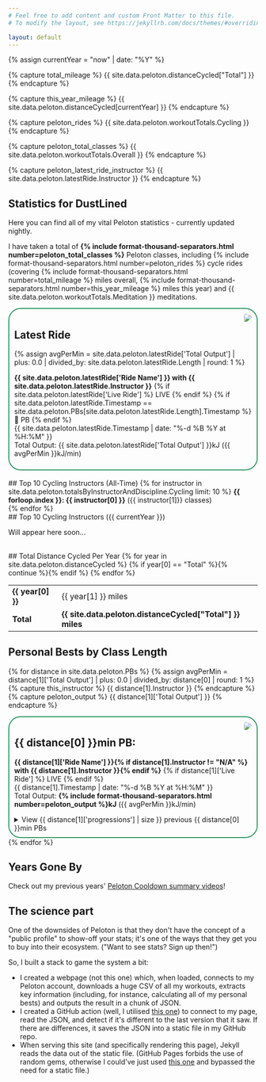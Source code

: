 ```yaml
---
# Feel free to add content and custom Front Matter to this file.
# To modify the layout, see https://jekyllrb.com/docs/themes/#overriding-theme-defaults

layout: default
---
```


{% assign currentYear = "now" | date: "%Y" %}

{% capture total_mileage %}
{{ site.data.peloton.distanceCycled["Total"] }}
{% endcapture %}

{% capture this_year_mileage %}
{{ site.data.peloton.distanceCycled[currentYear] }}
{% endcapture %}

{% capture peloton_rides %}
{{ site.data.peloton.workoutTotals.Cycling }}
{% endcapture %}

{% capture peloton_total_classes %}
{{ site.data.peloton.workoutTotals.Overall }}
{% endcapture %}

{% capture peloton_latest_ride_instructor %}
{{ site.data.peloton.latestRide.Instructor }}
{% endcapture %}

## Statistics for DustLined

Here you can find all of my vital Peloton statistics - currently updated nightly.

I have taken a total of **{% include format-thousand-separators.html number=peloton_total_classes %}** Peloton classes, including {% include format-thousand-separators.html number=peloton_rides %} cycle rides (covering {% include format-thousand-separators.html number=total_mileage %} miles overall, {% include format-thousand-separators.html number=this_year_mileage %} miles this year) and {{ site.data.peloton.workoutTotals.Meditation }} meditations.

<div style="border-radius: 25px; border: 2px solid #396; padding: 10px;">
<img src="{% include avatar.html instructor=peloton_latest_ride_instructor %}"  style="float: right; border-radius: 50%; padding-left: 10pt;"/>
<h2>Latest Ride</h2>
{% assign avgPerMin = site.data.peloton.latestRide['Total Output'] | plus: 0.0 | divided_by: site.data.peloton.latestRide.Length | round: 1 %}
<p><strong>{{ site.data.peloton.latestRide['Ride Name'] }} with {{ site.data.peloton.latestRide.Instructor }}</strong>
{% if site.data.peloton.latestRide['Live Ride'] %}
<span class="highlight">LIVE</span>
{% endif %}
{% if site.data.peloton.latestRide.Timestamp == site.data.peloton.PBs[site.data.peloton.latestRide.Length].Timestamp %}
<span class="highlight">🥇 PB</span>
{% endif %}
<br/>
{{ site.data.peloton.latestRide.Timestamp | date: "%-d %B %Y at %H:%M" }}<br/>
Total Output: {{ site.data.peloton.latestRide['Total Output'] }}kJ ({{ avgPerMin }}kJ/min)</p>
</div>
<br/>
## Top 10 Cycling Instructors (All-Time)
{% for instructor in site.data.peloton.totalsByInstructorAndDiscipline.Cycling limit: 10 %}
<strong>{{ forloop.index }}: {{ instructor[0] }}</strong> ({{ instructor[1]}} classes)<br/>
{% endfor %}
<br/>
## Top 10 Cycling Instructors ({{ currentYear }})

Will appear here soon...

<br/>
## Total Distance Cycled Per Year
<table>
{% for year in site.data.peloton.distanceCycled %}
    {% if year[0] == "Total" %}{% continue %}{% endif %}
    <tr>
        <td><strong>{{ year[0] }}</strong></td>
        <td>{{ year[1] }} miles</td>
    </tr>
{% endfor %}
    <tr><td><strong>Total</strong></td><td><strong>{{ site.data.peloton.distanceCycled["Total"] }} miles</strong></td></tr>
</table>

## Personal Bests by Class Length

{% for distance in site.data.peloton.PBs %}
{% assign avgPerMin = distance[1]['Total Output'] | plus: 0.0 | divided_by: distance[0] | round: 1 %}
{% capture this_instructor %}
{{ distance[1].Instructor }}
{% endcapture %}
{% capture peloton_output %}
{{ distance[1]['Total Output'] }}
{% endcapture %}
<br/>
<div style="border-radius: 25px; border: 2px solid #396; padding: 10px;">
<img src="{% include avatar.html instructor=this_instructor %}"  style="float: right; border-radius: 50%; padding-left: 10pt"/>
<h2>{{ distance[0] }}min PB:</h2>
<p><strong>{{ distance[1]['Ride Name'] }}{% if distance[1].Instructor != "N/A" %} with {{ distance[1].Instructor }}{% endif %}</strong>
{% if distance[1]['Live Ride'] %}
<span class="highlight">LIVE</span>
{% endif %}
<br/>
{{ distance[1].Timestamp | date: "%-d %B %Y at %H:%M" }}<br/>
Total Output: <strong>{% include format-thousand-separators.html number=peloton_output %}kJ</strong> ({{ avgPerMin }}kJ/min)</p>

<details>
<summary>View {{ distance[1]['progressions'] | size }} previous {{ distance[0] }}min PBs</summary>
<table>
{% for progress in distance[1]['progressions'] %}
{% capture pr_output %}
{{ progress['Total Output'] }}
{% endcapture %}
<tr><td>{{ progress.Timestamp | date: "%d/%m/%y" }}</td><td><strong>{% include format-thousand-separators.html number=pr_output %}kJ</strong></td><td>{%if progress.Instructor != "N/A" %}{{progress.Instructor}}{% endif %} {{progress['Ride Name']}} {% if progress['Live Ride'] %}<span class="highlight">LIVE</span>{% endif %}</td></tr>
{% endfor %}
</table>
</details>
</div>
{% endfor %}

## Years Gone By

Check out my previous years' [Peloton Cooldown summary videos](/peloton/cooldown)!

## The science part

One of the downsides of Peloton is that they don't have the concept of a "public profile" to show-off your stats; it's one of the ways that they get you to buy into their ecosystem. ("Want to see stats? Sign up then!")

So, I built a stack to game the system a bit:
* I created a webpage (not this one) which, when loaded, connects to my Peloton account, downloads a huge CSV of all my workouts, extracts key information (including, for instance, calculating all of my personal bests) and outputs the result in a chunk of JSON.
* I created a GitHub action (well, I utilised [this one](https://github.com/TheLastProject/keep-remote-file-locally-up-to-date-action)) to connect to my page, read the JSON, and detect if it's different to the last version that it saw. If there are differences, it saves the JSON into a static file in my GitHub repo.
* When serving this site (and specifically rendering this page), Jekyll reads the data out of the static file. (GitHub Pages forbids the use of random gems, otherwise I could've just used [this one](https://github.com/brockfanning/jekyll-get-json) and bypassed the need for a static file.)